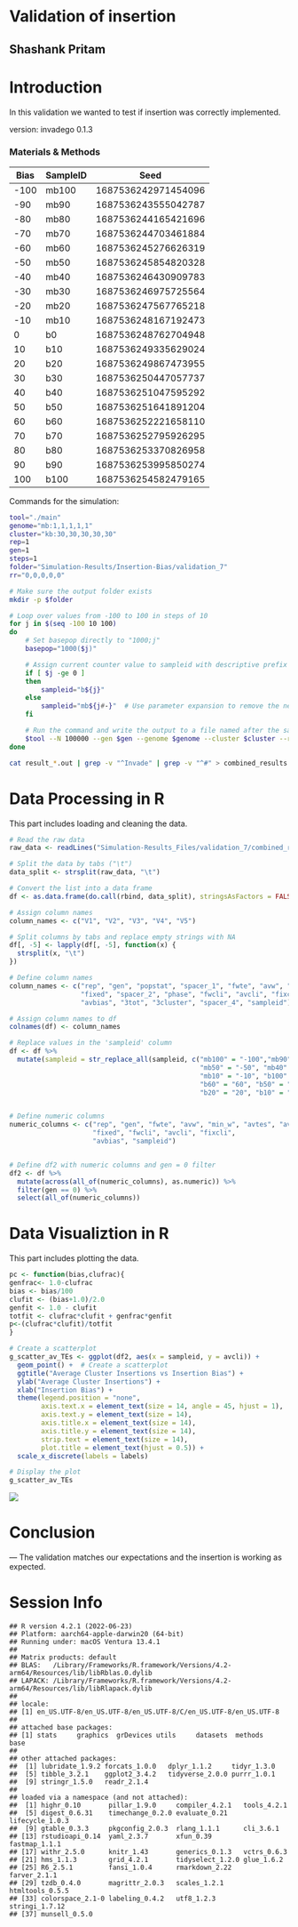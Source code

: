 Validation of insertion
================

## Shashank Pritam

# Introduction

In this validation we wanted to test if insertion was correctly
implemented.

version: invadego 0.1.3

### Materials & Methods

| Bias | SampleID | Seed                |
|------|----------|---------------------|
| -100 | mb100    | 1687536242971454096 |
| -90  | mb90     | 1687536243555042787 |
| -80  | mb80     | 1687536244165421696 |
| -70  | mb70     | 1687536244703461884 |
| -60  | mb60     | 1687536245276626319 |
| -50  | mb50     | 1687536245854820328 |
| -40  | mb40     | 1687536246430909783 |
| -30  | mb30     | 1687536246975725564 |
| -20  | mb20     | 1687536247567765218 |
| -10  | mb10     | 1687536248167192473 |
| 0    | b0       | 1687536248762704948 |
| 10   | b10      | 1687536249335629024 |
| 20   | b20      | 1687536249867473955 |
| 30   | b30      | 1687536250447057737 |
| 40   | b40      | 1687536251047595292 |
| 50   | b50      | 1687536251641891204 |
| 60   | b60      | 1687536252221658110 |
| 70   | b70      | 1687536252795926295 |
| 80   | b80      | 1687536253370826958 |
| 90   | b90      | 1687536253995850274 |
| 100  | b100     | 1687536254582479165 |

Commands for the simulation:

``` bash
tool="./main"
genome="mb:1,1,1,1,1"
cluster="kb:30,30,30,30,30"
rep=1
gen=1
steps=1
folder="Simulation-Results/Insertion-Bias/validation_7"
rr="0,0,0,0,0"

# Make sure the output folder exists
mkdir -p $folder

# Loop over values from -100 to 100 in steps of 10
for j in $(seq -100 10 100)
do
    # Set basepop directly to "1000;j"
    basepop="1000($j)"

    # Assign current counter value to sampleid with descriptive prefix
    if [ $j -ge 0 ]
    then
        sampleid="b${j}"
    else
        sampleid="mb${j#-}"  # Use parameter expansion to remove the negative sign
    fi

    # Run the command and write the output to a file named after the sampleid
    $tool --N 100000 --gen $gen --genome $genome --cluster $cluster --rr $rr --rep $rep --basepop "$basepop" --steps $steps --sampleid $sampleid > "$folder/result_${sampleid}.out"
done

cat result_*.out | grep -v "^Invade" | grep -v "^#" > combined_results.out
```

# Data Processing in R

This part includes loading and cleaning the data.

``` r
# Read the raw data
raw_data <- readLines("Simulation-Results_Files/validation_7/combined_results.out")

# Split the data by tabs ("\t")
data_split <- strsplit(raw_data, "\t")

# Convert the list into a data frame
df <- as.data.frame(do.call(rbind, data_split), stringsAsFactors = FALSE)

# Assign column names
column_names <- c("V1", "V2", "V3", "V4", "V5")

# Split columns by tabs and replace empty strings with NA
df[, -5] <- lapply(df[, -5], function(x) {
  strsplit(x, "\t")
})

# Define column names
column_names <- c("rep", "gen", "popstat", "spacer_1", "fwte", "avw", "min_w", "avtes", "avpopfreq",
                  "fixed", "spacer_2", "phase", "fwcli", "avcli", "fixcli", "spacer_3",
                  "avbias", "3tot", "3cluster", "spacer_4", "sampleid")

# Assign column names to df
colnames(df) <- column_names

# Replace values in the 'sampleid' column
df <- df %>%
  mutate(sampleid = str_replace_all(sampleid, c("mb100" = "-100","mb90" = "-90", "mb80" = "-80", "mb70" = "-70", "mb60" = "-60",
                                                "mb50" = "-50", "mb40" = "-40", "mb30" = "-30", "mb20" = "-20",
                                                "mb10" = "-10", "b100" = "100","b90" = "90", "b80" = "80", "b70" = "70",
                                                "b60" = "60", "b50" = "50", "b40" = "40", "b30" = "30",
                                                "b20" = "20", "b10" = "10", "b0" = "0")))


# Define numeric columns
numeric_columns <- c("rep", "gen", "fwte", "avw", "min_w", "avtes", "avpopfreq",
                     "fixed", "fwcli", "avcli", "fixcli",
                     "avbias", "sampleid")


# Define df2 with numeric columns and gen = 0 filter
df2 <- df %>%
  mutate(across(all_of(numeric_columns), as.numeric)) %>%
  filter(gen == 0) %>%
  select(all_of(numeric_columns))
```

# Data Visualiztion in R

This part includes plotting the data.

``` r
pc <- function(bias,clufrac){
genfrac<- 1.0-clufrac
bias <- bias/100
clufit <- (bias+1.0)/2.0
genfit <- 1.0 - clufit
totfit <- clufrac*clufit + genfrac*genfit
p<-(clufrac*clufit)/totfit
}

# Create a scatterplot
g_scatter_av_TEs <- ggplot(df2, aes(x = sampleid, y = avcli)) +
  geom_point() +  # Create a scatterplot
  ggtitle("Average Cluster Insertions vs Insertion Bias") +
  ylab("Average Cluster Insertions") +
  xlab("Insertion Bias") +
  theme(legend.position = "none",
        axis.text.x = element_text(size = 14, angle = 45, hjust = 1),
        axis.text.y = element_text(size = 14),
        axis.title.x = element_text(size = 14),
        axis.title.y = element_text(size = 14),
        strip.text = element_text(size = 14),
        plot.title = element_text(hjust = 0.5)) +
  scale_x_discrete(labels = labels)

# Display the plot
g_scatter_av_TEs
```

![](Validation_7_insertion_files/figure-gfm/data-plotting-1.png)<!-- -->

# Conclusion

— The validation matches our expectations and the insertion is working
as expected.

# Session Info

    ## R version 4.2.1 (2022-06-23)
    ## Platform: aarch64-apple-darwin20 (64-bit)
    ## Running under: macOS Ventura 13.4.1
    ## 
    ## Matrix products: default
    ## BLAS:   /Library/Frameworks/R.framework/Versions/4.2-arm64/Resources/lib/libRblas.0.dylib
    ## LAPACK: /Library/Frameworks/R.framework/Versions/4.2-arm64/Resources/lib/libRlapack.dylib
    ## 
    ## locale:
    ## [1] en_US.UTF-8/en_US.UTF-8/en_US.UTF-8/C/en_US.UTF-8/en_US.UTF-8
    ## 
    ## attached base packages:
    ## [1] stats     graphics  grDevices utils     datasets  methods   base     
    ## 
    ## other attached packages:
    ##  [1] lubridate_1.9.2 forcats_1.0.0   dplyr_1.1.2     tidyr_1.3.0    
    ##  [5] tibble_3.2.1    ggplot2_3.4.2   tidyverse_2.0.0 purrr_1.0.1    
    ##  [9] stringr_1.5.0   readr_2.1.4    
    ## 
    ## loaded via a namespace (and not attached):
    ##  [1] highr_0.10       pillar_1.9.0     compiler_4.2.1   tools_4.2.1     
    ##  [5] digest_0.6.31    timechange_0.2.0 evaluate_0.21    lifecycle_1.0.3 
    ##  [9] gtable_0.3.3     pkgconfig_2.0.3  rlang_1.1.1      cli_3.6.1       
    ## [13] rstudioapi_0.14  yaml_2.3.7       xfun_0.39        fastmap_1.1.1   
    ## [17] withr_2.5.0      knitr_1.43       generics_0.1.3   vctrs_0.6.3     
    ## [21] hms_1.1.3        grid_4.2.1       tidyselect_1.2.0 glue_1.6.2      
    ## [25] R6_2.5.1         fansi_1.0.4      rmarkdown_2.22   farver_2.1.1    
    ## [29] tzdb_0.4.0       magrittr_2.0.3   scales_1.2.1     htmltools_0.5.5 
    ## [33] colorspace_2.1-0 labeling_0.4.2   utf8_1.2.3       stringi_1.7.12  
    ## [37] munsell_0.5.0
